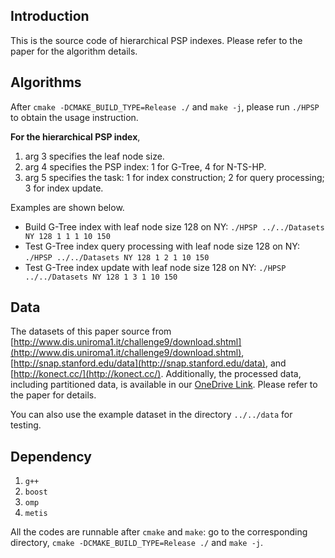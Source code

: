 ## Introduction
This is the source code of hierarchical PSP indexes. Please refer to the paper for the algorithm details.

## Algorithms
After `cmake -DCMAKE_BUILD_TYPE=Release ./` and `make -j`, please run `./HPSP` to obtain the usage instruction.

**For the hierarchical PSP index**,

1. arg 3 specifies the leaf node size.
1. arg 4 specifies the PSP index: 1 for G-Tree, 4 for N-TS-HP.
1. arg 5 specifies the task: 1 for index construction; 2 for query processing; 3 for index update.



Examples are shown below.

* Build G-Tree index with leaf node size 128 on NY:
`./HPSP ../../Datasets NY 128 1 1 1 10 150`
* Test G-Tree index query processing with leaf node size 128 on NY:
`./HPSP ../../Datasets NY 128 1 2 1 10 150`
* Test G-Tree index update with leaf node size 128 on NY:
`./HPSP ../../Datasets NY 128 1 3 1 10 150`



## Data
The datasets of this paper source from [http://www.dis.uniroma1.it/challenge9/download.shtml](http://www.dis.uniroma1.it/challenge9/download.shtml), [http://snap.stanford.edu/data](http://snap.stanford.edu/data), and [http://konect.cc/](http://konect.cc/). 
Additionally, the processed data, including partitioned data, is available in our [OneDrive Link](https://hkustgz-my.sharepoint.com/:f:/g/personal/xzhouby_connect_hkust-gz_edu_cn/EkEOQqUbSMZKioVFPdUvJisBSvhvzn0dR-ubJtpt7pmX5A?e=UWolbO). Please refer to the paper for details.

You can also use the example dataset in the directory `../../data` for testing.


## Dependency

1. `g++` 
2. `boost`
3. `omp`
4. `metis`

All the codes are runnable after `cmake` and `make`: go to the corresponding directory, `cmake -DCMAKE_BUILD_TYPE=Release ./` and `make -j`.
